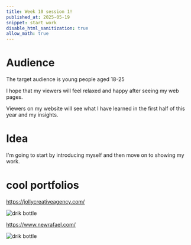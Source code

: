 ```yaml
---
title: Week 10 session 1!
published_at: 2025-05-19
snippet: start work
disable_html_sanitization: true
allow_math: true
---
```


# Audience
The target audience is young people aged 18-25

I hope that my viewers will feel relaxed and happy after seeing my web pages.

Viewers on my website will see what I have learned in the first half of this year and my insights.

# Idea
I'm going to start by introducing myself and then move on to showing my work.

# cool portfolios
https://jollycreativeagency.com/

![drik bottle](Week12/1.png)


https://www.newrafael.com/

![drik bottle](Week12/2.png)